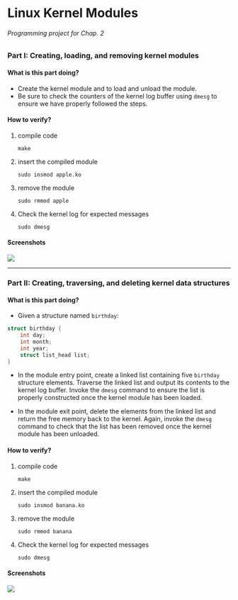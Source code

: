 # Linux Kernel Modules

###### Programming project for Chap. 2

### Part I: Creating, loading, and removing kernel modules

#### What is this part doing?

- Create the kernel module and to load and unload the module.
- Be sure to check the counters of the kernel log buffer using `dmesg` to ensure we have properly followed the steps.

#### How to verify?

1. compile code
   ```shell
   make
   ```
2. insert the compiled module
   ```shell
   sudo insmod apple.ko
   ```
3. remove the module
   ```shell
   sudo rmmod apple
   ```
4. Check the kernel log for expected messages
   ```shell
   sudo dmesg
   ```

#### Screenshots
![](https://i.imgur.com/RlrT7dS.png)

---

### Part II: Creating, traversing, and deleting kernel data structures

#### What is this part doing?

- Given a structure named `birthday`:

```c
struct birthday {
    int day;
    int month;
    int year;
    struct list_head list;
}
```

- In the module entry point, create a linked list containing five `birthday` structure elements. Traverse the linked list and output its contents to the kernel log buffer. Invoke the `dmesg` command to ensure the list is properly constructed once the kernel module has been loaded.

- In the module exit point, delete the elements from the linked list and return the free memory back to the kernel. Again, invoke the `dmesg` command to check that the list has been removed once the kernel module has been unloaded.

#### How to verify?

1. compile code
   ```shell
   make
   ```
2. insert the compiled module
   ```shell
   sudo insmod banana.ko
   ```
3. remove the module
   ```shell
   sudo rmmod banana
   ```
4. Check the kernel log for expected messages
   ```shell
   sudo dmesg
   ```

#### Screenshots
![](https://i.imgur.com/hZM9sXU.png)

